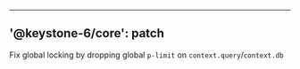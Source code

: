 ----
'@keystone-6/core': patch
----

Fix global locking by dropping global `p-limit` on `context.query`/`context.db`
